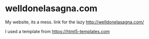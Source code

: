 # welldonelasagna.com
My website, its a mess. link for the lazy http://welldonelasagna.com/

I used a template from https://html5-templates.com
